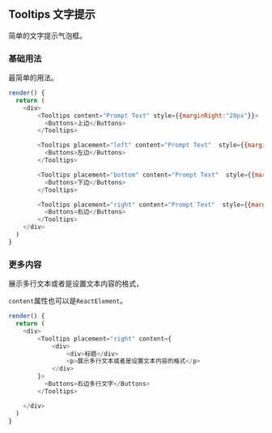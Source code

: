## Tooltips 文字提示

简单的文字提示气泡框。

### 基础用法

<!--DemoStart--> 
最简单的用法。
```js
render() {
  return (
    <div>
        <Tooltips content="Prompt Text" style={{marginRight:"20px"}}>
          <Buttons>上边</Buttons>
        </Tooltips>

        <Tooltips placement="left" content="Prompt Text"  style={{marginRight:"20px"}}>
          <Buttons>左边</Buttons>
        </Tooltips>

        <Tooltips placement="bottom" content="Prompt Text"  style={{marginRight:"20px"}}>
          <Buttons>下边</Buttons>
        </Tooltips>

        <Tooltips placement="right" content="Prompt Text"  style={{marginRight:"20px"}}>
          <Buttons>右边</Buttons>
        </Tooltips>
    </div>
  )
}
```
<!--End-->


### 更多内容

展示多行文本或者是设置文本内容的格式，

<!--DemoStart--> 
`content`属性也可以是`ReactElement`。
```js
render() {
  return (
    <div>
        <Tooltips placement="right" content={
            <div>
                <div>标题</div>
                <p>展示多行文本或者是设置文本内容的格式</p>
            </div>
        }>
          <Buttons>右边多行文字</Buttons>
        </Tooltips>

    </div>
  )
}
```
<!--End-->

